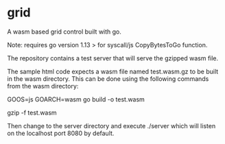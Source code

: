 # grid

A wasm based grid control built with go.

Note: requires go version 1.13 > for syscall/js CopyBytesToGo function.

The repository contains a test server that will serve the gzipped wasm file.

The sample html code expects a wasm file named test.wasm.gz to be built in the wasm directory. This can be done using the following commands from the wasm directory:

GOOS=js GOARCH=wasm go build -o test.wasm

gzip -f test.wasm

Then change to the server directory and execute ./server which will listen on the localhost port 8080 by default.
